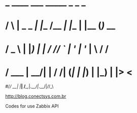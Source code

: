 #    _    ____ ___   _____     _     _     _
#   / \  |  _ \_ _| |__  /__ _| |__ | |__ (_)_  __
#  / _ \ | |_) | |    / // _` | '_ \| '_ \| \ \/ /
# / ___ \|  __/| |   / /| (_| | |_) | |_) | |>  <
#/_/   \_\_|  |___| /____\__,_|_.__/|_.__/|_/_/\_\

http://blog.conectsys.com.br

Codes for use Zabbix API
